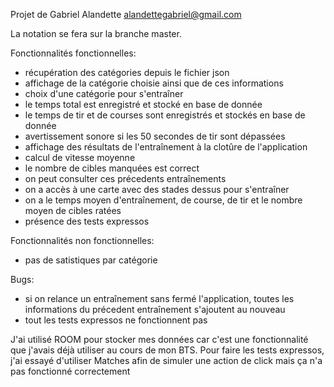 Projet de Gabriel Alandette
alandettegabriel@gmail.com

La notation se fera sur la branche master.

Fonctionnalités fonctionnelles:
- récupération des catégories depuis le fichier json
- affichage de la catégorie choisie ainsi que de ces informations
- choix d'une catégorie pour s'entraîner
- le temps total est enregistré et stocké en base de donnée
- le temps de tir et de courses sont enregistrés et stockés en base de donnée
- avertissement sonore si les 50 secondes de tir sont dépassées
- affichage des résultats de l'entraînement à la clotûre de l'application
- calcul de vitesse moyenne
- le nombre de cibles manquées est correct
- on peut consulter ces précedents entraînements
- on a accès à une carte avec des stades dessus pour s'entraîner
- on a le temps moyen d'entraînement, de course, de tir et le nombre moyen de cibles ratées
- présence des tests expressos

Fonctionnalités non fonctionnelles:
- pas de satistiques par catégorie


Bugs:
- si on relance un entraînement sans fermé l'application, toutes les informations du précedent entraînement s'ajoutent au nouveau
- tout les tests expressos ne fonctionnent pas

J'ai utilisé ROOM pour stocker mes données car c'est une fonctionnalité que j'avais déjà utiliser au cours de mon BTS.
Pour faire les tests expressos, j'ai essayé d'utiliser Matches afin de simuler une action de click mais ça n'a pas fonctionné correctement

